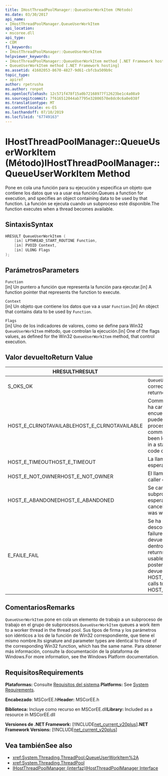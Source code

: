 ```yaml
---
title: IHostThreadPoolManager::QueueUserWorkItem (Método)
ms.date: 03/30/2017
api_name:
- IHostThreadPoolManager.QueueUserWorkItem
api_location:
- mscoree.dll
api_type:
- COM
f1_keywords:
- IHostThreadPoolManager::QueueUserWorkItem
helpviewer_keywords:
- IHostThreadPoolManager::QueueUserWorkItem method [.NET Framework hosting]
- QueueUserWorkItem method [.NET Framework hosting]
ms.assetid: 41602053-8670-4827-9d61-cbfcba509b9c
topic_type:
- apiref
author: rpetrusha
ms.author: ronpet
ms.openlocfilehash: 12c571f478f15a0b72168977f12623be1c4a08a9
ms.sourcegitcommit: 7f616512044ab7795e32806578e8dc0c6a0e038f
ms.translationtype: MT
ms.contentlocale: es-ES
ms.lasthandoff: 07/10/2019
ms.locfileid: "67749163"
---
```

# <a name="ihostthreadpoolmanagerqueueuserworkitem-method"></a><span data-ttu-id="dd4bd-102">IHostThreadPoolManager::QueueUserWorkItem (Método)</span><span class="sxs-lookup"><span data-stu-id="dd4bd-102">IHostThreadPoolManager::QueueUserWorkItem Method</span></span>
<span data-ttu-id="dd4bd-103">Pone en cola una función para su ejecución y especifica un objeto que contiene los datos que va a usar esa función.</span><span class="sxs-lookup"><span data-stu-id="dd4bd-103">Queues a function for execution, and specifies an object containing data to be used by that function.</span></span> <span data-ttu-id="dd4bd-104">La función se ejecuta cuando un subproceso esté disponible.</span><span class="sxs-lookup"><span data-stu-id="dd4bd-104">The function executes when a thread becomes available.</span></span>  
  
## <a name="syntax"></a><span data-ttu-id="dd4bd-105">Sintaxis</span><span class="sxs-lookup"><span data-stu-id="dd4bd-105">Syntax</span></span>  
  
```cpp  
HRESULT QueueUserWorkItem (  
    [in] LPTHREAD_START_ROUTINE Function,  
    [in] PVOID Context,  
    [in] ULONG Flags  
);  
```  
  
## <a name="parameters"></a><span data-ttu-id="dd4bd-106">Parámetros</span><span class="sxs-lookup"><span data-stu-id="dd4bd-106">Parameters</span></span>  
 `Function`  
 <span data-ttu-id="dd4bd-107">[in] Un puntero a función que representa la función para ejecutar.</span><span class="sxs-lookup"><span data-stu-id="dd4bd-107">[in] A function pointer that represents the function to execute.</span></span>  
  
 `Context`  
 <span data-ttu-id="dd4bd-108">[in] Un objeto que contiene los datos que va a usar `Function`.</span><span class="sxs-lookup"><span data-stu-id="dd4bd-108">[in] An object that contains data to be used by `Function`.</span></span>  
  
 `Flags`  
 <span data-ttu-id="dd4bd-109">[in] Uno de los indicadores de valores, como se define para Win32 `QueueUserWorkItem` método, que controlan la ejecución.</span><span class="sxs-lookup"><span data-stu-id="dd4bd-109">[in] One of the flags values, as defined for the Win32 `QueueUserWorkItem` method, that control execution.</span></span>  
  
## <a name="return-value"></a><span data-ttu-id="dd4bd-110">Valor devuelto</span><span class="sxs-lookup"><span data-stu-id="dd4bd-110">Return Value</span></span>  
  
|<span data-ttu-id="dd4bd-111">HRESULT</span><span class="sxs-lookup"><span data-stu-id="dd4bd-111">HRESULT</span></span>|<span data-ttu-id="dd4bd-112">DESCRIPCIÓN</span><span class="sxs-lookup"><span data-stu-id="dd4bd-112">Description</span></span>|  
|-------------|-----------------|  
|<span data-ttu-id="dd4bd-113">S_OK</span><span class="sxs-lookup"><span data-stu-id="dd4bd-113">S_OK</span></span>|<span data-ttu-id="dd4bd-114">`QueueUserWorkItem` se devolvió correctamente.</span><span class="sxs-lookup"><span data-stu-id="dd4bd-114">`QueueUserWorkItem` returned successfully.</span></span>|  
|<span data-ttu-id="dd4bd-115">HOST_E_CLRNOTAVAILABLE</span><span class="sxs-lookup"><span data-stu-id="dd4bd-115">HOST_E_CLRNOTAVAILABLE</span></span>|<span data-ttu-id="dd4bd-116">Common language runtime (CLR) no se ha cargado en un proceso o el CLR se encuentra en un estado en el que no se puede ejecutar código administrado o procesar la llamada correctamente.</span><span class="sxs-lookup"><span data-stu-id="dd4bd-116">The common language runtime (CLR) has not been loaded into a process, or the CLR is in a state in which it cannot run managed code or process the call successfully.</span></span>|  
|<span data-ttu-id="dd4bd-117">HOST_E_TIMEOUT</span><span class="sxs-lookup"><span data-stu-id="dd4bd-117">HOST_E_TIMEOUT</span></span>|<span data-ttu-id="dd4bd-118">La llamada ha agotado el tiempo de espera.</span><span class="sxs-lookup"><span data-stu-id="dd4bd-118">The call timed out.</span></span>|  
|<span data-ttu-id="dd4bd-119">HOST_E_NOT_OWNER</span><span class="sxs-lookup"><span data-stu-id="dd4bd-119">HOST_E_NOT_OWNER</span></span>|<span data-ttu-id="dd4bd-120">El llamador no posee el bloqueo.</span><span class="sxs-lookup"><span data-stu-id="dd4bd-120">The caller does not own the lock.</span></span>|  
|<span data-ttu-id="dd4bd-121">HOST_E_ABANDONED</span><span class="sxs-lookup"><span data-stu-id="dd4bd-121">HOST_E_ABANDONED</span></span>|<span data-ttu-id="dd4bd-122">Se canceló un evento mientras un subproceso bloqueado o fibra estaba esperando en ella.</span><span class="sxs-lookup"><span data-stu-id="dd4bd-122">An event was canceled while a blocked thread or fiber was waiting on it.</span></span>|  
|<span data-ttu-id="dd4bd-123">E_FAIL</span><span class="sxs-lookup"><span data-stu-id="dd4bd-123">E_FAIL</span></span>|<span data-ttu-id="dd4bd-124">Se ha producido un error irrecuperable desconocido.</span><span class="sxs-lookup"><span data-stu-id="dd4bd-124">An unknown catastrophic failure occurred.</span></span> <span data-ttu-id="dd4bd-125">Cuando un método devuelve E_FAIL, CLR ya no es utilizable dentro del proceso.</span><span class="sxs-lookup"><span data-stu-id="dd4bd-125">When a method returns E_FAIL, the CLR is no longer usable within the process.</span></span> <span data-ttu-id="dd4bd-126">Las llamadas posteriores a métodos de hospedaje devuelven HOST_E_CLRNOTAVAILABLE.</span><span class="sxs-lookup"><span data-stu-id="dd4bd-126">Subsequent calls to hosting methods return HOST_E_CLRNOTAVAILABLE.</span></span>|  
  
## <a name="remarks"></a><span data-ttu-id="dd4bd-127">Comentarios</span><span class="sxs-lookup"><span data-stu-id="dd4bd-127">Remarks</span></span>  
 <span data-ttu-id="dd4bd-128">`QueueUserWorkItem` pone en cola un elemento de trabajo a un subproceso de trabajo en el grupo de subprocesos.</span><span class="sxs-lookup"><span data-stu-id="dd4bd-128">`QueueUserWorkItem` queues a work item to a worker thread in the thread pool.</span></span> <span data-ttu-id="dd4bd-129">Sus tipos de firma y los parámetros son idénticos a los de la función de Win32 correspondiente, que tiene el mismo nombre.</span><span class="sxs-lookup"><span data-stu-id="dd4bd-129">Its signature and parameter types are identical to those of the corresponding Win32 function, which has the same name.</span></span> <span data-ttu-id="dd4bd-130">Para obtener más información, consulte la documentación de la plataforma de Windows.</span><span class="sxs-lookup"><span data-stu-id="dd4bd-130">For more information, see the Windows Platform documentation.</span></span>  
  
## <a name="requirements"></a><span data-ttu-id="dd4bd-131">Requisitos</span><span class="sxs-lookup"><span data-stu-id="dd4bd-131">Requirements</span></span>  
 <span data-ttu-id="dd4bd-132">**Plataformas:** Consulte [Requisitos del sistema](../../../../docs/framework/get-started/system-requirements.md).</span><span class="sxs-lookup"><span data-stu-id="dd4bd-132">**Platforms:** See [System Requirements](../../../../docs/framework/get-started/system-requirements.md).</span></span>  
  
 <span data-ttu-id="dd4bd-133">**Encabezado**: MSCorEE.h</span><span class="sxs-lookup"><span data-stu-id="dd4bd-133">**Header:** MSCorEE.h</span></span>  
  
 <span data-ttu-id="dd4bd-134">**Biblioteca:** Incluye como recurso en MSCorEE.dll</span><span class="sxs-lookup"><span data-stu-id="dd4bd-134">**Library:** Included as a resource in MSCorEE.dll</span></span>  
  
 <span data-ttu-id="dd4bd-135">**Versiones de .NET Framework:** [!INCLUDE[net_current_v20plus](../../../../includes/net-current-v20plus-md.md)]</span><span class="sxs-lookup"><span data-stu-id="dd4bd-135">**.NET Framework Versions:** [!INCLUDE[net_current_v20plus](../../../../includes/net-current-v20plus-md.md)]</span></span>  
  
## <a name="see-also"></a><span data-ttu-id="dd4bd-136">Vea también</span><span class="sxs-lookup"><span data-stu-id="dd4bd-136">See also</span></span>

- <xref:System.Threading.ThreadPool.QueueUserWorkItem%2A>
- <xref:System.Threading.ThreadPool>
- [<span data-ttu-id="dd4bd-137">IHostThreadPoolManager (interfaz)</span><span class="sxs-lookup"><span data-stu-id="dd4bd-137">IHostThreadPoolManager Interface</span></span>](../../../../docs/framework/unmanaged-api/hosting/ihostthreadpoolmanager-interface.md)
